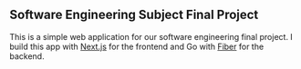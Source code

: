 ## Software Engineering Subject Final Project

This is a simple web application for our software engineering final project. I build this app with [Next.js](https://nextjs.org/) for the frontend and Go with [Fiber](https://gofiber.io/) for the backend.
